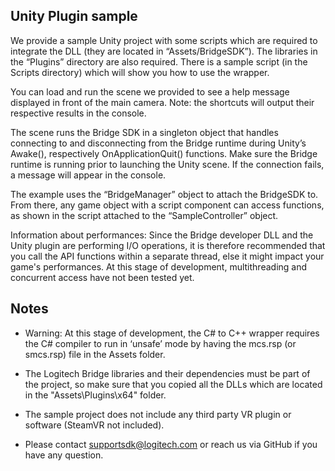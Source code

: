 ## Unity Plugin sample

We provide a sample Unity project with some scripts which are required to integrate the DLL (they are located in  “Assets/BridgeSDK”). The libraries in the “Plugins” directory are also required. There is a sample script (in the Scripts directory) which will show you how to use the wrapper.

You can load and run the scene we provided to see a help message displayed in front of the main camera.
Note:  the shortcuts will output their respective results in the console.

The scene runs the Bridge SDK in a singleton object that handles connecting to and disconnecting from the Bridge runtime during Unity’s Awake(), respectively OnApplicationQuit() functions. Make sure the Bridge runtime is running prior to launching the Unity scene. If the connection fails, a message will appear in the console.

The example uses the “BridgeManager” object to attach the BridgeSDK to. From there, any game object with a script component can access functions, as shown in the script attached to the “SampleController” object.

Information about performances: Since the Bridge developer DLL and the Unity plugin are performing I/O operations, it is therefore recommended that you call the API functions within a separate thread, else it might impact your game's performances. At this stage of development, multithreading and concurrent access have not been tested yet.


## Notes
* Warning: At this stage of development, the C# to C++ wrapper requires the C# compiler to run in ‘unsafe’ mode by having the mcs.rsp (or smcs.rsp) file in the Assets folder.

* The Logitech Bridge libraries and their dependencies must be part of the project, so make sure that you copied all the DLLs which are located in the "Assets\Plugins\x64" folder.

* The sample project does not include any third party VR plugin or software (SteamVR not included).

* Please contact supportsdk@logitech.com or reach us via GitHub if you have any question.
